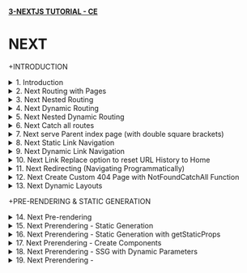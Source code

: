 #### [3-NEXTJS TUTORIAL - CE](/courses/next/3.md)

# NEXT

+INTRODUCTION

<details>
  <summary>1. Introduction</summary>

# Introduction

![image](https://github.com/omeatai/My-Tutorials/assets/32337103/4e39ae15-f11c-4e04-84f9-720505c7d17f)
![image](https://github.com/omeatai/My-Tutorials/assets/32337103/f81d465d-7d98-4736-a468-162400710a07)
![image](https://github.com/omeatai/My-Tutorials/assets/32337103/cf698137-2a8f-4ff1-aea8-590b0c1d12e0)
![image](https://github.com/omeatai/My-Tutorials/assets/32337103/9fe5211b-f11b-48c0-949f-bd3d75235b2b)

# Create Next App

```jsbs
yarn create next-app hello-world
npx create-next-app hello-world

cd hello-world

yarn dev
npm run dev
```

<img width="1073" alt="image" src="https://github.com/omeatai/My-Tutorials/assets/32337103/e28195f3-f439-48f7-aab8-1e756b043864">
<img width="1074" alt="image" src="https://github.com/omeatai/My-Tutorials/assets/32337103/0ebd3ed4-2f19-4ad4-94ca-8c87a60e6bc9">
<img width="1074" alt="image" src="https://github.com/omeatai/My-Tutorials/assets/32337103/c6d54a02-c3b5-4bea-a78c-b8c34755ba33">
<img width="1177" alt="image" src="https://github.com/omeatai/My-Tutorials/assets/32337103/38dd8338-3590-4355-bd23-5d6dddc7ebd7">

### NXT/hello-world/app/layout.js:

```js
import "./globals.css";
import { Inter } from "next/font/google";

const inter = Inter({ subsets: ["latin"] });

export const metadata = {
  title: "Create Next App",
  description: "Generated by create next app",
};

export default function RootLayout({ children }) {
  return (
    <html lang="en">
      <body className={inter.className}>{children}</body>
    </html>
  );
}
```

### NXT/hello-world/app/page.js:

```css
import Image from "next/image";

export default function Home() {
  return (
    <main className="flex min-h-screen flex-col items-center justify-between p-24">
      <div className="z-10 max-w-5xl w-full items-center justify-between font-mono text-sm lg:flex">
        <p className="fixed left-0 top-0 flex w-full justify-center border-b border-gray-300 bg-gradient-to-b from-zinc-200 pb-6 pt-8 backdrop-blur-2xl dark:border-neutral-800 dark:bg-zinc-800/30 dark:from-inherit lg:static lg:w-auto  lg:rounded-xl lg:border lg:bg-gray-200 lg:p-4 lg:dark:bg-zinc-800/30">
          Get started by editing&nbsp;
          <code className="font-mono font-bold">app/page.js</code>
        </p>
        <div className="fixed bottom-0 left-0 flex h-48 w-full items-end justify-center bg-gradient-to-t from-white via-white dark:from-black dark:via-black lg:static lg:h-auto lg:w-auto lg:bg-none">
          <a
            className="pointer-events-none flex place-items-center gap-2 p-8 lg:pointer-events-auto lg:p-0"
            href="https://vercel.com?utm_source=create-next-app&utm_medium=appdir-template&utm_campaign=create-next-app"
            target="_blank"
            rel="noopener noreferrer"
          >
            By{" "}
            <Image
              src="/vercel.svg"
              alt="Vercel Logo"
              className="dark:invert"
              width={100}
              height={24}
              priority
            />
          </a>
        </div>
      </div>

      <div className="relative flex place-items-center before:absolute before:h-[300px] before:w-[480px] before:-translate-x-1/2 before:rounded-full before:bg-gradient-radial before:from-white before:to-transparent before:blur-2xl before:content-[''] after:absolute after:-z-20 after:h-[180px] after:w-[240px] after:translate-x-1/3 after:bg-gradient-conic after:from-sky-200 after:via-blue-200 after:blur-2xl after:content-[''] before:dark:bg-gradient-to-br before:dark:from-transparent before:dark:to-blue-700 before:dark:opacity-10 after:dark:from-sky-900 after:dark:via-[#0141ff] after:dark:opacity-40 before:lg:h-[360px] z-[-1]">
        <h1 className="text-8xl">Hello World!</h1>
      </div>

      <div className="mb-32 grid text-center lg:max-w-5xl lg:w-full lg:mb-0 lg:grid-cols-4 lg:text-left">
        <a
          href="https://nextjs.org/docs?utm_source=create-next-app&utm_medium=appdir-template&utm_campaign=create-next-app"
          className="group rounded-lg border border-transparent px-5 py-4 transition-colors hover:border-gray-300 hover:bg-gray-100 hover:dark:border-neutral-700 hover:dark:bg-neutral-800/30"
          target="_blank"
          rel="noopener noreferrer"
        >
          <h2 className={`mb-3 text-2xl font-semibold`}>
            Docs{" "}
            <span className="inline-block transition-transform group-hover:translate-x-1 motion-reduce:transform-none">
              -&gt;
            </span>
          </h2>
          <p className={`m-0 max-w-[30ch] text-sm opacity-50`}>
            Find in-depth information about Next.js features and API.
          </p>
        </a>

        <a
          href="https://nextjs.org/learn?utm_source=create-next-app&utm_medium=appdir-template-tw&utm_campaign=create-next-app"
          className="group rounded-lg border border-transparent px-5 py-4 transition-colors hover:border-gray-300 hover:bg-gray-100 hover:dark:border-neutral-700 hover:dark:bg-neutral-800 hover:dark:bg-opacity-30"
          target="_blank"
          rel="noopener noreferrer"
        >
          <h2 className={`mb-3 text-2xl font-semibold`}>
            Learn{" "}
            <span className="inline-block transition-transform group-hover:translate-x-1 motion-reduce:transform-none">
              -&gt;
            </span>
          </h2>
          <p className={`m-0 max-w-[30ch] text-sm opacity-50`}>
            Learn about Next.js in an interactive course with&nbsp;quizzes!
          </p>
        </a>

        <a
          href="https://vercel.com/templates?framework=next.js&utm_source=create-next-app&utm_medium=appdir-template&utm_campaign=create-next-app"
          className="group rounded-lg border border-transparent px-5 py-4 transition-colors hover:border-gray-300 hover:bg-gray-100 hover:dark:border-neutral-700 hover:dark:bg-neutral-800/30"
          target="_blank"
          rel="noopener noreferrer"
        >
          <h2 className={`mb-3 text-2xl font-semibold`}>
            Templates{" "}
            <span className="inline-block transition-transform group-hover:translate-x-1 motion-reduce:transform-none">
              -&gt;
            </span>
          </h2>
          <p className={`m-0 max-w-[30ch] text-sm opacity-50`}>
            Explore the Next.js 13 playground.
          </p>
        </a>

        <a
          href="https://vercel.com/new?utm_source=create-next-app&utm_medium=appdir-template&utm_campaign=create-next-app"
          className="group rounded-lg border border-transparent px-5 py-4 transition-colors hover:border-gray-300 hover:bg-gray-100 hover:dark:border-neutral-700 hover:dark:bg-neutral-800/30"
          target="_blank"
          rel="noopener noreferrer"
        >
          <h2 className={`mb-3 text-2xl font-semibold`}>
            Deploy{" "}
            <span className="inline-block transition-transform group-hover:translate-x-1 motion-reduce:transform-none">
              -&gt;
            </span>
          </h2>
          <p className={`m-0 max-w-[30ch] text-sm opacity-50`}>
            Instantly deploy your Next.js site to a shareable URL with Vercel.
          </p>
        </a>
      </div>
    </main>
  );
}
```

</details>

<details>
  <summary>2. Next Routing with Pages </summary>

# Next Routing with Pages

![image](https://github.com/omeatai/My-Tutorials/assets/32337103/01df042d-eaff-4492-93a5-6bbd821d163c)
![image](https://github.com/omeatai/My-Tutorials/assets/32337103/39664d81-80ca-4935-abc2-9bf46c70eb2b)
![image](https://github.com/omeatai/My-Tutorials/assets/32337103/195a75d2-00e0-40cb-91bc-25b91e22d5fc)

# Scenerio 1

![image](https://github.com/omeatai/My-Tutorials/assets/32337103/ac424021-a319-4fab-9d50-f0ac3d07da29)
<img width="1073" alt="image" src="https://github.com/omeatai/My-Tutorials/assets/32337103/d8b9f7a6-24b9-4f6c-a6cf-3d7eb487a530">
<img width="1182" alt="image" src="https://github.com/omeatai/My-Tutorials/assets/32337103/1a94ab0b-27e6-4af6-be16-5c047d952e37">

### NXT/hello-world/app/page.js:

```js
import React from "react";

const Home = () => {
  return (
    <div>
      <h1 class>Home Page</h1>
    </div>
  );
};

export default Home;
```

# Scenerio 2

![image](https://github.com/omeatai/My-Tutorials/assets/32337103/c215ebfb-823f-4f16-ab65-a3f33ce56884)
<img width="1072" alt="image" src="https://github.com/omeatai/My-Tutorials/assets/32337103/236f2023-95e8-4b78-bc7c-623e84e2298f">
<img width="1072" alt="image" src="https://github.com/omeatai/My-Tutorials/assets/32337103/3e2de11d-ad30-4605-9ca8-0eeb84d5aa91">
<img width="1072" alt="image" src="https://github.com/omeatai/My-Tutorials/assets/32337103/d9aa2704-8cda-4401-bb0c-922153085669">
<img width="1178" alt="image" src="https://github.com/omeatai/My-Tutorials/assets/32337103/3c3de0ef-6525-40c3-b65f-988105c0f609">
<img width="1178" alt="image" src="https://github.com/omeatai/My-Tutorials/assets/32337103/5ecc5640-f2b3-4ee3-bf31-b7c2dc8baac0">
<img width="1178" alt="image" src="https://github.com/omeatai/My-Tutorials/assets/32337103/afdea25f-864b-450d-b8fb-6a414ac2ee15">

### NXT/hello-world/app/page.js:

```js
import React from "react";

const Home = () => {
  return (
    <div>
      <h1 className="text-4xl">Home Page</h1>
    </div>
  );
};

export default Home;
```

### NXT/hello-world/app/about/page.js:

```js
import React from "react";

const About = () => {
  return <div className="text-4xl">My About Page</div>;
};

export default About;
```

### NXT/hello-world/app/profile/page.js:

```js
import React from "react";

const Profile = () => {
  return <div className="text-4xl">My Profile Page</div>;
};

export default Profile;
```

</details>

<details>
  <summary>3. Next Nested Routing </summary>

# Next Nested Routing

![image](https://github.com/omeatai/My-Tutorials/assets/32337103/449549f1-613c-4226-a944-964f7e45165f)
<img width="1072" alt="image" src="https://github.com/omeatai/My-Tutorials/assets/32337103/457e4704-7397-48e7-866e-cfcd70572766">
<img width="1072" alt="image" src="https://github.com/omeatai/My-Tutorials/assets/32337103/604b9aa7-b07e-414d-a376-b089d28a4281">
<img width="1072" alt="image" src="https://github.com/omeatai/My-Tutorials/assets/32337103/3024cb79-2952-4754-9a26-2e26d78b1936">
<img width="1182" alt="image" src="https://github.com/omeatai/My-Tutorials/assets/32337103/401783b1-d1b0-41ac-ab50-0ed78bd63243">
<img width="1182" alt="image" src="https://github.com/omeatai/My-Tutorials/assets/32337103/47103bf3-2101-4805-a23c-40aaf4efe5c6">
<img width="1182" alt="image" src="https://github.com/omeatai/My-Tutorials/assets/32337103/c897c738-8691-4b9f-a70d-00c27a0c9f48">

### NXT/hello-world/app/blog/page.js:

```js
import React from "react";

const Blog = () => {
  return <div className="text-4xl">Blog Page</div>;
};

export default Blog;
```

### NXT/hello-world/app/blog/first/page.js:

```js
import React from "react";

const First = () => {
  return <div className="text-4xl">First Blog Page</div>;
};

export default First;
```

### NXT/hello-world/app/blog/second/page.js:

```js
import React from "react";

const Second = () => {
  return <div className="text-4xl">Second Blog Page</div>;
};

export default Second;
```

</details>

<details>
  <summary>4. Next Dynamic Routing </summary>

# Next Dynamic Routing

![image](https://github.com/omeatai/My-Tutorials/assets/32337103/c108ae8f-6a6e-46ed-9027-a8b2b5c6720f)
<img width="1026" alt="image" src="https://github.com/omeatai/My-Tutorials/assets/32337103/53fb31a7-5482-402b-9e72-b4064bb51e34">
<img width="1026" alt="image" src="https://github.com/omeatai/My-Tutorials/assets/32337103/b0251eb4-54ea-49df-9938-ece1aefce43a">
<img width="1182" alt="image" src="https://github.com/omeatai/My-Tutorials/assets/32337103/262a0469-b4dc-422f-b0c5-ce22e9161799">

### NXT/hello-world/app/product/page.js:

```js
import React from "react";

const ProductList = () => {
  return (
    <div>
      <h2 className="text-4xl">Product 1</h2>
      <h2 className="text-4xl">Product 2</h2>
      <h2 className="text-4xl">Product 3</h2>
    </div>
  );
};

export default ProductList;
```

### NXT/hello-world/app/product/[productId]/page.js:

```js
"use client";

import React from "react";

const ProductDetail = ({ params }) => {
  return (
    <div>
      <h1 className="text-5xl">Details about product {params.productId}.</h1>
    </div>
  );
};

export default ProductDetail;
```

</details>

<details>
  <summary>5. Next Nested Dynamic Routing </summary>

# Next Nested Dynamic Routing

![image](https://github.com/omeatai/My-Tutorials/assets/32337103/fffb0872-e81c-451b-ac57-0c2d018ba8dc)
<img width="1023" alt="image" src="https://github.com/omeatai/My-Tutorials/assets/32337103/79b1b26b-db0e-4279-b010-4ec18a9baebc">
<img width="1023" alt="image" src="https://github.com/omeatai/My-Tutorials/assets/32337103/1cf77ea1-7118-452f-a078-5cffacdd25fe">
<img width="1023" alt="image" src="https://github.com/omeatai/My-Tutorials/assets/32337103/a94642cf-d872-4f8d-9029-43239c892703">
<img width="1023" alt="image" src="https://github.com/omeatai/My-Tutorials/assets/32337103/f90c66e0-b092-4b4e-8e68-77f240715605">
<img width="1179" alt="image" src="https://github.com/omeatai/My-Tutorials/assets/32337103/f5171cab-7740-436b-b107-9cf02473e380">
<img width="1179" alt="image" src="https://github.com/omeatai/My-Tutorials/assets/32337103/899090be-3beb-4ada-a6d1-1f07c474658e">
<img width="1179" alt="image" src="https://github.com/omeatai/My-Tutorials/assets/32337103/d2a850e8-1930-4259-979e-2a910eade4ad">
<img width="1179" alt="image" src="https://github.com/omeatai/My-Tutorials/assets/32337103/0ab01ce9-c95b-4d03-92d4-f1ba8cf1d72c">

### NXT/hello-world/app/product/page.js:

```js
import React from "react";

const ProductList = () => {
  return (
    <div>
      <h2 className="text-4xl">Product 1</h2>
      <h2 className="text-4xl">Product 2</h2>
      <h2 className="text-4xl">Product 3</h2>
    </div>
  );
};

export default ProductList;
```

### NXT/hello-world/app/product/[productId]/page.js:

```js
"use client";

import React from "react";

const ProductDetail = ({ params }) => {
  return (
    <div>
      <h1 className="text-5xl">Product {params.productId} details</h1>
    </div>
  );
};

export default ProductDetail;
```

### NXT/hello-world/app/product/[productId]/review/page.js:

```js
import React from "react";

export default function page({ params }) {
  return (
    <div>
      <h1 className="text-4xl">
        This is the Review page for Product {params.productId}
      </h1>
    </div>
  );
}
```

### NXT/hello-world/app/product/[productId]/review/[reviewId]/page.js:

```js
import React from "react";

export default function ReviewDetail({ params }) {
  return (
    <div>
      <h1 className="text-4xl">
        Review {params.reviewId} for Product {params.productId}
      </h1>
    </div>
  );
}
```

</details>

<details>
  <summary>6. Next Catch all routes </summary>

# Next Catch all routes

![image](https://github.com/omeatai/My-Tutorials/assets/32337103/ea5e3d84-bf55-4447-9d47-c0517ccc1f8d)
<img width="1026" alt="image" src="https://github.com/omeatai/My-Tutorials/assets/32337103/8fd3eb44-eb60-44c2-aff7-28bad0e2afb7">
<img width="1231" alt="image" src="https://github.com/omeatai/My-Tutorials/assets/32337103/a4035c60-c57b-42af-9134-0035b5d25b63">
<img width="1231" alt="image" src="https://github.com/omeatai/My-Tutorials/assets/32337103/f8948111-64d1-4c09-bcb3-645951852948">
<img width="1231" alt="image" src="https://github.com/omeatai/My-Tutorials/assets/32337103/12010e47-9747-4694-80c8-3dee09782d39">

### NXT/hello-world/app/docs/[...params]/page.js:

```js
"use client";

import React from "react";

export default function Doc({ params }) {
  console.log(params);
  const paramsArr = params.params;

  if (paramsArr.length === 2) {
    return (
      <h1 className="text-5xl">
        Viewing docs for feature: {paramsArr[0]} and concept: {paramsArr[1]}
      </h1>
    );
  } else if (paramsArr.length === 1) {
    return (
      <h1 className="text-5xl">Viewing docs for feature: {paramsArr[0]}</h1>
    );
  } else {
    return <h1 className="text-5xl">Docs Home Page {paramsArr[0]}</h1>;
  }
}
```

</details>

<details>
  <summary>7. Next serve Parent index page (with double square brackets) </summary>

# Next serve Parent index page (with double square brackets)

<img width="1026" alt="image" src="https://github.com/omeatai/My-Tutorials/assets/32337103/bbeb1ae4-bff1-4da7-b8ed-8f6c235d4789">
<img width="1230" alt="image" src="https://github.com/omeatai/My-Tutorials/assets/32337103/1ad3169d-3f33-4394-b90d-9764c199b42b">

### NXT/hello-world/app/docs/[[...params]]/page.js:

```js
"use client";

import React from "react";

export default function Doc({ params }) {
  console.log(params);
  const paramsArr = params.params;

  if (paramsArr?.length === 2) {
    return (
      <h1 className="text-5xl">
        Viewing docs for feature: {paramsArr[0]} and concept: {paramsArr[1]}
      </h1>
    );
  } else if (paramsArr?.length === 1) {
    return (
      <h1 className="text-5xl">Viewing docs for feature: {paramsArr[0]}</h1>
    );
  } else {
    return (
      <h1 className="text-5xl">Docs Home Page {paramsArr && paramsArr[0]}</h1>
    );
  }
}
```

</details>

<details>
  <summary>8. Next Static Link Navigation </summary>

# Next Static Link Navigation

<img width="1025" alt="image" src="https://github.com/omeatai/My-Tutorials/assets/32337103/c2a64986-3c3b-4993-b688-620e886a87bd">
<img width="1025" alt="image" src="https://github.com/omeatai/My-Tutorials/assets/32337103/85103ee8-8b7b-4b8a-9adb-d0c402dafb1d">
<img width="1025" alt="image" src="https://github.com/omeatai/My-Tutorials/assets/32337103/c4a634a5-2354-4589-8446-02d8f25b0691">
<img width="1239" alt="image" src="https://github.com/omeatai/My-Tutorials/assets/32337103/88167a04-c90c-4d27-ba84-87c9ccd09d46">
<img width="1239" alt="image" src="https://github.com/omeatai/My-Tutorials/assets/32337103/ae4bc3ee-338f-4e30-8c0d-a12990e7de71">
<img width="1239" alt="image" src="https://github.com/omeatai/My-Tutorials/assets/32337103/145bf6f9-038e-4763-bd40-167b0bbb1f10">

### NXT/hello-world/app/page.js:

```js
import React from "react";
import Link from "next/link";

const Home = () => {
  return (
    <div>
      <h1 className="text-4xl">Home Page</h1>
      <div className="flex flex-col mt-4 gap-2">
        <Link href="/blog">
          <button className="rounded-md bg-purple-400 hover:bg-purple-800 text-white font-bold py-2 px-8">
            Blog
          </button>
        </Link>
        <Link href="/product">
          <button className="rounded-md bg-sky-500 hover:bg-sky-700 text-white font-bold py-2 px-8">
            Products
          </button>
        </Link>
      </div>
    </div>
  );
};

export default Home;
```

### NXT/hello-world/app/blog/page.js:

```js
import React from "react";
import Link from "next/link";

const Blog = () => {
  return (
    <div>
      <h1 className="text-4xl">This is the Blog Page</h1>
      <Link href="/">
        <button className="rounded-md bg-red-500 hover:bg-red-700 text-white font-bold py-2 px-4">
          Back to Home
        </button>
      </Link>
    </div>
  );
};

export default Blog;
```

### NXT/hello-world/app/product/page.js:

```js
import React from "react";
import Link from "next/link";

const ProductList = () => {
  return (
    <div>
      <h2 className="text-4xl">Product 1</h2>
      <h2 className="text-4xl">Product 2</h2>
      <h2 className="text-4xl">Product 3</h2>
      <Link href="/">
        <button className="rounded-md bg-red-500 hover:bg-red-700 text-white font-bold py-2 px-4">
          Back to Home
        </button>
      </Link>
    </div>
  );
};

export default ProductList;
```

</details>

<details>
  <summary>9. Next Dynamic Link Navigation </summary>

# Next Dynamic Link Navigation

<img width="1024" alt="image" src="https://github.com/omeatai/My-Tutorials/assets/32337103/bf3bae3b-2389-4bf1-ae5d-2d33c43c47e1">
<img width="1024" alt="image" src="https://github.com/omeatai/My-Tutorials/assets/32337103/db407172-f258-48c0-bf2e-f6a9d83f6eb9">
<img width="1024" alt="image" src="https://github.com/omeatai/My-Tutorials/assets/32337103/bf71a981-30e9-443d-9ada-3ebe20cdae91">
<img width="1239" alt="image" src="https://github.com/omeatai/My-Tutorials/assets/32337103/8bb820d4-4a7f-4c31-a842-e05263012da6">
<img width="1239" alt="image" src="https://github.com/omeatai/My-Tutorials/assets/32337103/63edf569-607b-413c-a8d6-db23e295b317">
<img width="1239" alt="image" src="https://github.com/omeatai/My-Tutorials/assets/32337103/23264c23-81c5-4ed1-afe5-5d735b231d4a">

### NXT/hello-world/app/page.js:

```js
import React from "react";
import Link from "next/link";

const Home = () => {
  return (
    <div>
      <h1 className="text-4xl">Home Page</h1>
      <div className="flex flex-col mt-4 gap-2">
        <Link href="/blog">
          <button className="rounded-md bg-purple-400 hover:bg-purple-800 text-white font-bold py-2 px-8">
            Blog
          </button>
        </Link>
        <Link href="/product">
          <button className="rounded-md bg-sky-500 hover:bg-sky-700 text-white font-bold py-2 px-8">
            Products
          </button>
        </Link>
      </div>
    </div>
  );
};

export default Home;
```

### NXT/hello-world/app/product/page.js:

```js
import React from "react";
import Link from "next/link";

const ProductList = ({ productId = 100 }) => {
  return (
    <div>
      <h2 className="text-4xl">
        <Link href={`/product/${productId}`}>Product {productId}</Link>
      </h2>
      <h2 className="text-4xl">
        <Link href="/product/2">Product 2</Link>
      </h2>
      <h2 className="text-4xl">
        <Link href="/product/3">Product 3</Link>
      </h2>
      <Link href="/">
        <button className="rounded-md bg-red-500 hover:bg-red-700 text-white font-bold py-2 px-4">
          Back to Home
        </button>
      </Link>
    </div>
  );
};

export default ProductList;
```

### NXT/hello-world/app/product/[productId]/page.js:

```js
"use client";

import React from "react";
import Link from "next/link";

const ProductDetail = ({ params }) => {
  return (
    <div>
      <h1 className="text-5xl">Product {params.productId} details</h1>
      <Link href="/product">
        <button className="rounded-md bg-purple-500 hover:bg-purple-700 text-white font-bold py-2 px-4">
          Back to Products
        </button>
      </Link>
    </div>
  );
};

export default ProductDetail;
```

</details>

<details>
  <summary>10. Next Link Replace option to reset URL History to Home </summary>

# Next Link Replace option to reset URL History to Home

<img width="1025" alt="image" src="https://github.com/omeatai/My-Tutorials/assets/32337103/4c16f933-0b09-4f6a-91ba-6ac03cd4c116">
<img width="1238" alt="image" src="https://github.com/omeatai/My-Tutorials/assets/32337103/2221d6fa-085d-4691-919f-bf05881c1f9a">
<img width="1238" alt="image" src="https://github.com/omeatai/My-Tutorials/assets/32337103/3fae2048-7964-40ee-8828-14aea170002a">
<img width="1238" alt="image" src="https://github.com/omeatai/My-Tutorials/assets/32337103/1570923e-727a-432f-8085-9ab88540ebe5">

### NXT/hello-world/app/product/page.js:

```js
import React from "react";
import Link from "next/link";

const ProductList = ({ productId = 100 }) => {
  return (
    <div>
      <h2 className="text-4xl">
        <Link href={`/product/${productId}`}>Product {productId}</Link>
      </h2>
      <h2 className="text-4xl">
        <Link href="/product/2">Product 2</Link>
      </h2>
      <h2 className="text-4xl">
        <Link href="/product/3" replace>
          Product 3
        </Link>
      </h2>
      <Link href="/">
        <button className="rounded-md bg-red-500 hover:bg-red-700 text-white font-bold py-2 px-4">
          Back to Home
        </button>
      </Link>
    </div>
  );
};

export default ProductList;
```

</details>

<details>
  <summary>11. Next Redirecting (Navigating Programmatically) </summary>

# Next Redirecting (Navigating Programmatically)

![image](https://github.com/omeatai/My-Tutorials/assets/32337103/72d33cf0-9413-41ea-b761-b4c487288fe9)
<img width="1024" alt="image" src="https://github.com/omeatai/My-Tutorials/assets/32337103/d5134ae0-e85a-4189-bef8-6dd61608cbfa">
<img width="1024" alt="image" src="https://github.com/omeatai/My-Tutorials/assets/32337103/40564564-c17b-426f-b347-baaa6c7c64fb">
<img width="1231" alt="image" src="https://github.com/omeatai/My-Tutorials/assets/32337103/1282500f-2c31-41e3-825d-d24aa530ab6e">
<img width="1231" alt="image" src="https://github.com/omeatai/My-Tutorials/assets/32337103/1ff1ef1d-7a00-4145-8a6b-7c4752852730">

### NXT/hello-world/app/page.js:

```js
"use client";

import React from "react";
import Link from "next/link";
import { useRouter } from "next/navigation";

const Home = () => {
  const router = useRouter();

  const handleClick = () => {
    console.log("Placing your order");
    router.push("/product");
    // router.replace("/product");
  };

  return (
    <div>
      <h1 className="text-4xl">Home Page</h1>
      <div className="flex flex-col mt-4 gap-2">
        <Link href="/blog">
          <button className="rounded-md bg-purple-400 hover:bg-purple-800 text-white font-bold py-2 px-8">
            Blog
          </button>
        </Link>
        <Link href="/product">
          <button className="rounded-md bg-sky-500 hover:bg-sky-700 text-white font-bold py-2 px-8">
            Products
          </button>
        </Link>
        <button
          onClick={handleClick}
          className="rounded-md bg-slate-500 hover:bg-slate-700 text-white font-bold py-2 px-8 max-w-[10%]"
        >
          Place Order
        </button>
      </div>
    </div>
  );
};

export default Home;
```

### NXT/hello-world/app/product/page.js:

```js
import React from "react";
import Link from "next/link";

const ProductList = ({ productId = 100 }) => {
  return (
    <div>
      <h2 className="text-4xl">
        <Link href={`/product/${productId}`}>Product {productId}</Link>
      </h2>
      <h2 className="text-4xl">
        <Link href="/product/2">Product 2</Link>
      </h2>
      <h2 className="text-4xl">
        <Link href="/product/3" replace>
          Product 3
        </Link>
      </h2>
      <Link href="/">
        <button className="rounded-md bg-red-500 hover:bg-red-700 text-white font-bold py-2 px-4">
          Back to Home
        </button>
      </Link>
    </div>
  );
};

export default ProductList;
```

</details>

<details>
  <summary>12. Next Create Custom 404 Page with NotFoundCatchAll Function </summary>

# Next Create Custom 404 Page with NotFoundCatchAll Function

<img width="1028" alt="image" src="https://github.com/omeatai/My-Tutorials/assets/32337103/bae0e5fe-71d9-4dc3-8eaf-5d28677bbfa7">
<img width="1028" alt="image" src="https://github.com/omeatai/My-Tutorials/assets/32337103/2348cecd-27fa-4859-8d0c-248a92fab2e3">
<img width="1248" alt="image" src="https://github.com/omeatai/My-Tutorials/assets/32337103/ce9b7948-290e-486e-94bf-9a0ebfb78cc4">

### NXT/hello-world/app/not-found.js:

```js
function PageNotFound() {
  return (
    <div className="flex flex-row justify-center items-center h-screen">
      <h1 className="text-7xl font-bold ">404 Page</h1>
    </div>
  );
}

export default PageNotFound;
```

### NXT/hello-world/app/[...not_found]/page.js:

```js
import { notFound } from "next/navigation";

export default function NotFoundCatchAll() {
  notFound();
  return null;
}
```

</details>

<details>
  <summary>13. Next Dynamic Layouts </summary>

# Next Dynamic Layouts

<img width="1025" alt="image" src="https://github.com/omeatai/My-Tutorials/assets/32337103/37c8c7b3-e9a4-4369-b95a-b110fdcb3b56">
<img width="1025" alt="image" src="https://github.com/omeatai/My-Tutorials/assets/32337103/0a9ac9ec-1ec7-4721-be03-a15b310796fb">
<img width="1025" alt="image" src="https://github.com/omeatai/My-Tutorials/assets/32337103/5cfb45f3-c53f-4c9a-b6dd-f4beb37ed8e0">
<img width="1248" alt="image" src="https://github.com/omeatai/My-Tutorials/assets/32337103/7674d510-a39c-4755-84dd-e9f2f3843e85">
<img width="1248" alt="image" src="https://github.com/omeatai/My-Tutorials/assets/32337103/9fe46c96-7769-4bc0-9e5e-85ff2705f641">

### NXT/hello-world/app/blog/(firstLayout)/layout.js:

```js
import React from "react";

export default function FirstLayout({ children }) {
  return (
    <div className="bg-slate-400 h-screen text-slate-700 font-bold">
      {children}
    </div>
  );
}
```

### NXT/hello-world/app/blog/(firstLayout)/first/page.js:

```js
import React from "react";

const First = () => {
  return <div className="text-4xl">First Blog Page</div>;
};

export default First;
```

### NXT/hello-world/app/blog/second/page.js:

```js
import React from "react";

const Second = () => {
  return <div className="text-4xl">Second Blog Page</div>;
};

export default Second;
```

</details>

+PRE-RENDERING & STATIC GENERATION

<details>
  <summary>14. Next Pre-rendering </summary>

# Next Pre-rendering 

![image](https://github.com/omeatai/My-Tutorials/assets/32337103/dce61871-d94b-44de-83c5-253791fb1cc1)
![image](https://github.com/omeatai/My-Tutorials/assets/32337103/b6056111-4419-4009-9c31-a3725662c78f)
![image](https://github.com/omeatai/My-Tutorials/assets/32337103/3d3082bd-8de8-4fe7-9e56-7635bc323acd)
![image](https://github.com/omeatai/My-Tutorials/assets/32337103/444a99e1-096c-4877-bf15-02f8576212a7)
<img width="1023" alt="image" src="https://github.com/omeatai/My-Tutorials/assets/32337103/058eeee9-7c24-48d6-b79a-012d684159e7">
<img width="1027" alt="image" src="https://github.com/omeatai/My-Tutorials/assets/32337103/8a57e438-f319-4eea-b816-0c20cb487496">
<img width="1246" alt="image" src="https://github.com/omeatai/My-Tutorials/assets/32337103/3c36e656-0b32-43c1-a006-50fb98d4391c">

# Create Next App

```jsbs
npx create-next-app next-demo
cd next-demo
npm run dev
```

</details>

<details>
  <summary>15. Next Prerendering - Static Generation </summary>

# Next Prerendering - Static Generation

![image](https://github.com/omeatai/My-Tutorials/assets/32337103/54d8db79-9b3b-453e-a8f1-c63c63ba8609)
![image](https://github.com/omeatai/My-Tutorials/assets/32337103/0f815fed-a7d3-4f71-9746-754b3790c254)
![image](https://github.com/omeatai/My-Tutorials/assets/32337103/5ed55041-aaf9-4ba3-adf1-069f2a2360f1)
![image](https://github.com/omeatai/My-Tutorials/assets/32337103/37360a77-7783-476d-886c-8be8f918b028)
![image](https://github.com/omeatai/My-Tutorials/assets/32337103/bcc780c8-f625-459d-b44c-e9fc33fb47f0)

</details>

<details>
  <summary>16. Next Prerendering - Static Generation with getStaticProps </summary>

# Next Prerendering - Static Generation with getStaticProps

<img width="1243" alt="image" src="https://github.com/omeatai/My-Tutorials/assets/32337103/92d38de0-93af-4243-b79d-0804392cf63f">
<img width="1243" alt="image" src="https://github.com/omeatai/My-Tutorials/assets/32337103/79d4c06a-6ce3-4432-b651-dc04124c2972">
<img width="1016" alt="image" src="https://github.com/omeatai/My-Tutorials/assets/32337103/61450cc6-a02c-4858-a7ef-72d0eb3afaa5">
<img width="1017" alt="image" src="https://github.com/omeatai/My-Tutorials/assets/32337103/f55a7ff5-1212-4820-a6e6-b3b25051fff4">
<img width="1186" alt="image" src="https://github.com/omeatai/My-Tutorials/assets/32337103/6606e8c3-d192-433a-9a0d-5a3b02182738">
<img width="1188" alt="image" src="https://github.com/omeatai/My-Tutorials/assets/32337103/4f229d17-a132-471c-a1e5-fcf01abb50cb">
<img width="1188" alt="image" src="https://github.com/omeatai/My-Tutorials/assets/32337103/ad4aa2c7-6abb-437b-b2b6-1dc02e0d3767">

# New Next.js 13 fetch features:

```js
/*
  If you want to access headers or cookies while fetching data,
  you can use these functions:
*/
import { cookies, headers } from "next/headers";

/*
 If the below component is the default export of a `page.js` and you are using 
 dynamic routes, slugs will be passed as part of `params`, and 
 query strings are passed as part of `searchParams`.
*/
export default async function Component({ params, searchParams }) {
  /* 
    This request should be cached until manually invalidated.
    Similar to `getStaticProps`.
    `force-cache` is the default and can be omitted.
  */
  const staticData = await fetch(`https://...`, { cache: "force-cache" });

  /*
    This request should be refetched on every request.
    Similar to `getServerSideProps`.
  */
  const dynamicData = await fetch(`https://...`, { cache: "no-store" });

  /* 
    This request should be cached with a lifetime of 10 seconds.
    Similar to `getStaticProps` with the `revalidate` option.
  */
  const revalidatedData = await fetch(`https://...`, {
    next: { revalidate: 10 },
  });

  return "...";
}
```

### NXT/next-demo/app/page.js:

```js
import React from "react";

export default function Home() {
  return (
    <div>
      <h1>Next JS pre-rendering</h1>
    </div>
  );
}
```

### NXT/next-demo/app/users/page.js:

```js
"use client";

import React from "react";

export default async function UserList() {
  const response = await fetch("https://jsonplaceholder.typicode.com/users", {
    cache: "force-cache",
  });
  const users = await response.json();
  console.log(users);

  return (
    <div>
      <h1>List of users</h1>
      {users.map((user) => {
        return (
          <div key={user.id}>
            <p>{user.name}</p>
            <p>{user.email}</p>
          </div>
        );
      })}
    </div>
  );
}
```

</details>

<details>
  <summary>17. Next Prerendering - Create Components </summary>

# Next Prerendering - Create Components

<img width="1017" alt="image" src="https://github.com/omeatai/My-Tutorials/assets/32337103/3633d66e-010c-44a0-99de-70171402f1e7">
<img width="1017" alt="image" src="https://github.com/omeatai/My-Tutorials/assets/32337103/e0809603-ac8e-4d85-9710-bc3d574d47df">
<img width="1017" alt="image" src="https://github.com/omeatai/My-Tutorials/assets/32337103/cadeeb76-123b-441e-b045-ae3ef029b790">
<img width="1188" alt="image" src="https://github.com/omeatai/My-Tutorials/assets/32337103/8a1e7c23-b001-4144-8d22-2eede07d3451">

### NXT/next-demo/app/users/page.js:

```js
import React from "react";
import User from "@/components/user";

export default async function UserList() {
  const response = await fetch("https://jsonplaceholder.typicode.com/users", {
    cache: "force-cache",
  });
  const users = await response.json();
  console.log(users);

  return (
    <div>
      <h1>List of users</h1>
      {users.map((user) => {
        return (
          <div key={user.id}>
            <User user={user} />
          </div>
        );
      })}
    </div>
  );
}
```

### NXT/next-demo/components/user.js:

```js
import React from "react";

export default function User({ user }) {
  return (
    <>
      <p>{user.name}</p>
      <p>{user.email}</p>
    </>
  );
}
```

</details>

<details>
  <summary>18. Next Prerendering - SSG with Dynamic Parameters </summary>

# Next Prerendering - SSG with Dynamic Parameters

![image](https://github.com/omeatai/My-Tutorials/assets/32337103/f2486e30-dd00-40cd-b896-f38595d4aa97)
<img width="1235" alt="image" src="https://github.com/omeatai/My-Tutorials/assets/32337103/24394168-d138-4b74-a41c-bbdbff1ac76f">
<img width="1235" alt="image" src="https://github.com/omeatai/My-Tutorials/assets/32337103/ac43943c-bb0b-46b9-99a3-aec6283fe6fe">
<img width="1017" alt="image" src="https://github.com/omeatai/My-Tutorials/assets/32337103/b610e563-2d3b-40c0-a94f-82322ef0ad8f">
<img width="1017" alt="image" src="https://github.com/omeatai/My-Tutorials/assets/32337103/79a96b7e-9058-43b8-94ba-af4525168b50">
<img width="1017" alt="image" src="https://github.com/omeatai/My-Tutorials/assets/32337103/b7955e59-0bc4-4d96-a28f-3c85aa05a77e">
<img width="1235" alt="image" src="https://github.com/omeatai/My-Tutorials/assets/32337103/a5f88bc4-61f1-4950-970f-891efa293f7a">
<img width="1235" alt="image" src="https://github.com/omeatai/My-Tutorials/assets/32337103/ebb92e4c-3581-4452-b6ca-87c5abc02dca">
<img width="1235" alt="image" src="https://github.com/omeatai/My-Tutorials/assets/32337103/a89db655-8951-4ca1-97de-93b06b47711b">

### NXT/next-demo/app/page.js:

```js
import React from "react";
import Link from "next/link";

export default function Home() {
  return (
    <div>
      <h1>Next JS pre-rendering</h1>
      <Link href="/users" passHref>
        <h2>Users</h2>
      </Link>
      <Link href="/posts" passHref>
        <h2>Posts</h2>
      </Link>
    </div>
  );
}
```

### NXT/next-demo/app/posts/page.js:

```js
import React from "react";
import Link from "next/link";

export default async function PostList() {
  const response = await fetch("https://jsonplaceholder.typicode.com/posts", {
    cache: "force-cache",
  });

  const data = await response.json();

  return (
    <>
      <h1>List of Posts</h1>
      {data.slice(0, 10).map((post) => {
        return (
          <div key={post.id}>
            <Link href={`posts/${post.id}`} passHref>
              <h2>
                {post.id}. {post.title}
              </h2>
            </Link>
            <hr />
          </div>
        );
      })}
    </>
  );
}
```

### NXT/next-demo/app/posts/[postId]/page.js:

```js
import React from "react";

export default async function Post({ params }) {
  const response = await fetch(
    `https://jsonplaceholder.typicode.com/posts/${params.postId}`,
    { cache: "force-cache" }
  );
  const data = await response.json();

  return (
    <>
      <h2>
        {data.id}. {data.title}
      </h2>
      <p>{data.body}</p>
    </>
  );
}
```

</details>

<details>
  <summary>19. Next Prerendering - </summary>

# Next Prerendering - 

```js

```

```js

```

```js

```

```js

```

```js

```

```js

```

```js

```

```js

```

```js

```

```js

```

```js

```

```js

```

```js

```

```js

```

```js

```

</details>
